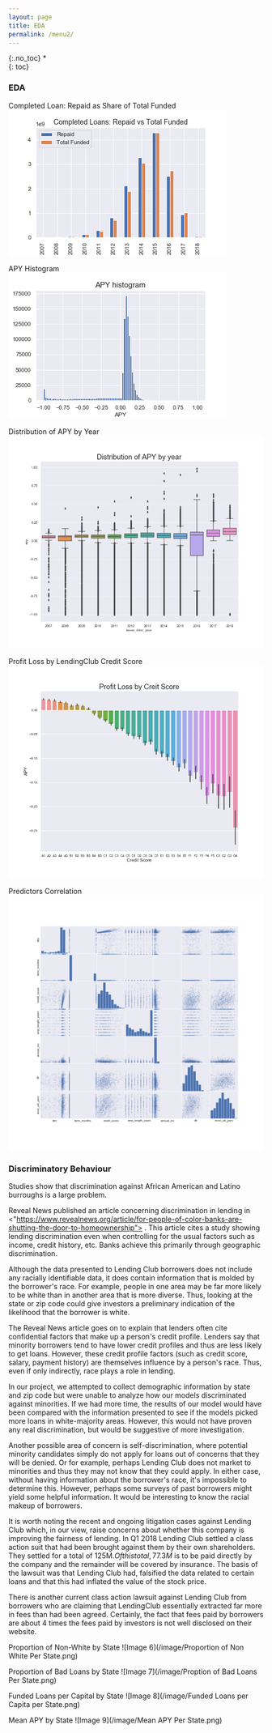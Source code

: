 ```yaml
---
layout: page
title: EDA
permalink: /menu2/
---
```

{:.no_toc}
*  
{: toc}

### EDA
Completed Loan: Repaid as Share of Total Funded
![Image 1](/image/Net_CashFlow_By_Year.png)

APY Histogram
![Image 2](/image/APY_histogram.png)

Distribution of APY by Year
![Image 3](/image/Distribution_of_APY_by_year.png)

Profit Loss by LendingClub Credit Score
![Image 4](/image/Profit_loss_by_creditscore.png)

Predictors Correlation
![Image 5](/image/Predictors_Correlations.png)

### Discriminatory Behaviour

Studies show that discrimination against African American and Latino burroughs is a large problem.

Reveal News published an article concerning discrimination in lending in <"https://www.revealnews.org/article/for-people-of-color-banks-are-shutting-the-door-to-homeownership"> . This article cites a study showing lending discrimination even when controlling for the usual factors such as income, credit history, etc. Banks achieve this primarily through geographic discrimination.

Although the data presented to Lending Club borrowers does not include any racially identifiable data, it does contain information that is molded by the borrower&#39;s race. For example, people in one area may be far more likely to be white than in another area that is more diverse. Thus, looking at the state or zip code could give investors a preliminary indication of the likelihood that the borrower is white.

The Reveal News article goes on to explain that lenders often cite confidential factors that make up a person&#39;s credit profile. Lenders say that minority borrowers tend to have lower credit profiles and thus are less likely to get loans.  However, these credit profile factors (such as credit score, salary, payment history) are themselves influence by a person&#39;s race. Thus, even if only indirectly, race plays a role in lending.

In our project, we attempted to collect demographic information by state and zip code but were unable to analyze how our models discriminated against minorities. If we had more time, the results of our model would have been compared with the information presented to see if the models picked more loans in white-majority areas. However, this would not have proven any real discrimination, but would be suggestive of more investigation.

Another possible area of concern is self-discrimination, where potential minority candidates simply do not apply for loans out of concerns that they will be denied. Or for example, perhaps Lending Club does not market to minorities and thus they may not know that they could apply. In either case, without having information about the borrower&#39;s race, it&#39;s impossible to determine this. However, perhaps some surveys of past borrowers might yield some helpful information. It would be interesting to know the racial makeup of borrowers.

It is worth noting the recent and ongoing litigation cases against Lending Club which, in our view, raise concerns about whether this company is improving the fairness of lending.  In Q1 2018 Lending Club settled a class action suit that had been brought against them by their own shareholders.  They settled for a total of 125M$.  Of this total, 77.3M$ is to be paid directly by the company and the remainder will be covered by insurance. The basis of the lawsuit was that Lending Club had, falsified the data related to certain loans and that this had inflated the value of the stock price.

There is another current class action lawsuit against Lending Club from borrowers who are claiming that LendingClub essentially extracted far more in fees than had been agreed.  Certainly, the fact that fees paid by borrowers are about 4 times the fees paid by investors is not well disclosed on their website.

Proportion of Non-White by State
![Image 6](/image/Proportion of Non White Per State.png)

Proportion of Bad Loans by State
![Image 7](/image/Proption of Bad Loans Per State.png)

Funded Loans per Capital by State
![Image 8](/image/Funded Loans per Capita per State.png)

Mean APY by State
![Image 9](/image/Mean APY Per State.png)
